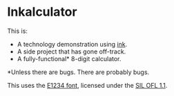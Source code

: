 # Inkalculator

This is:

- A technology demonstration using [ink](https://www.inklestudios.com/ink/).
- A side project that has gone off-track.
- A fully-functional* 8-digit calculator.

*Unless there are bugs. There are probably bugs.

This uses the [E1234 font](https://ggbot.itch.io/e1234-font), licensed under
the [SIL OFL 1.1](https://scripts.sil.org/OFL).
